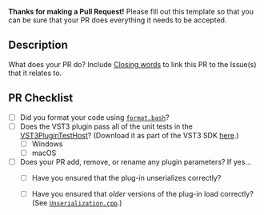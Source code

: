 **Thanks for making a Pull Request!**
Please fill out this template so that you can be sure that your PR does everything it needs to be accepted.

## Description
What does your PR do?
Include [Closing words](https://docs.github.com/en/issues/tracking-your-work-with-issues/using-issues/linking-a-pull-request-to-an-issue) to link this PR to the Issue(s) that it relates to.

## PR Checklist
- [ ] Did you format your code using [`format.bash`](https://github.com/sdatkinson/NeuralAmpModelerPlugin/blob/main/format.bash)?
- [ ] Does the VST3 plugin pass all of the unit tests in the [VST3PluginTestHost](https://steinbergmedia.github.io/vst3_dev_portal/pages/What+is+the+VST+3+SDK/Plug-in+Test+Host.html)? (Download it as part of the VST3 SDK [here](https://www.steinberg.net/developers/).)
  - [ ] Windows
  - [ ] macOS
- [ ] Does your PR add, remove, or rename any plugin parameters? If yes...
  - [ ] Have you ensured that the plug-in unserializes correctly?
  - [ ] Have you ensured that _older_ versions of the plug-in load correctly? (See [`Unserialization.cpp`](https://github.com/sdatkinson/NeuralAmpModelerPlugin/blob/main/NeuralAmpModeler/Unserialization.cpp).)
  
